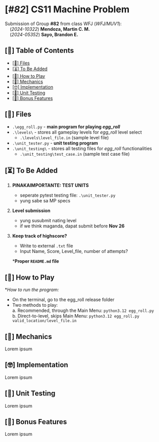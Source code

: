 # **[_#82_] CS11 Machine Problem**
Submission of Group **#82** from class WFJ (_WFJ/MUV1_):\
&nbsp;&nbsp;&nbsp;&nbsp;(_2024-10322_) **Mendoza, Martin C. M.**\
&nbsp;&nbsp;&nbsp;&nbsp;(_2024-05352_) **Sayo, Brandon E.** 

## [📃] Table of Contents
<!-- no toc -->
- [[📂] Files](#📂-files)
- [[⏳] To Be Added](#⏳-to-be-added)
- [[🥚] How to Play](#🥚-how-to-play)
- [[🎯] Mechanics](#🎯-mechanics)
- [[🤓] Implementation](#🤓-implementation)
- [[🧪] Unit Testing](#🧪-unit-testing)
- [[💞] Bonus Features](#💞-bonus-features)

## [📂] Files

- `.\egg_roll.py` - **main program for playing _egg_roll_**
- `.\levels\` - stores all gameplay levels for _egg_roll_ level select
  - `.\levels\level_file.in` (sample level file)
- `.\unit_tester.py` - **unit testing program**
- `.\unit_testing\` - stores all testing files for _egg_roll_ functionalities
  - `.\unit_testing\test_case.in` (sample test case file)


## [⏳] To Be Added

1. **PINAKAIMPORTANTE: TEST UNITS**
   - seperate pytest testing file: `.\unit_tester.py`
   - yung sabe sa MP specs

2. **Level submission**
   - yung susubmit nating level
   - if we think maganda, dapat submit before **Nov 26**

3. **Keep track of highscore?**
   - Write to external `.txt` file
   - Input Name, Score, Level_file, number of attempts?

	***Proper `README.md` file**


## [🥚] How to Play

*_How to run the program:_
   - On the terminal, go to the egg_roll release folder
   - Two methods to play:\
     a. Recommended, through the Main Menu: `python3.12 egg_roll.py`\
     b. Direct-to-level, skips Main Menu: `python3.12 egg_roll.py valid_location/level_file.in`


## [🎯] Mechanics

Lorem ipsum


## [🤓] Implementation

Lorem ipsum


## [🧪] Unit Testing

Lorem ipsum


## [💞] Bonus Features

Lorem ipsum
